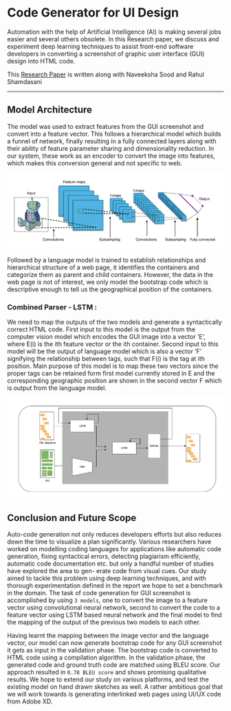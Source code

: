 # Code Generator for UI Design
Automation with the help of Artificial Intelligence (AI) is making several jobs easier and several others obsolete. In this Research paper, we discuss and experiment deep learning techniques to assist front-end software developers in converting a screenshot of graphic user interface (GUI) design into HTML code. 

This [Research Paper](https://github.com/prateeshreddy/Code-Generator-for-UI-Design/blob/main/paper.pdf) is written along with Naveeksha Sood and Rahul Shamdasani

-----

## Model Architecture
The model was used to extract features from the GUI screenshot and convert into a feature vector. This follows a hierarchical model which builds a funnel of network, finally resulting in a fully connected layers along with their ability of feature parameter sharing and dimensionality reduction. In our system, these work as an encoder to convert the image into features, which makes this conversion general and not specific to web.

<img src="files/model.png" width = "600">

Followed by a language model is trained to establish relationships and hierarchical structure of a web page, it identifies the containers and categorize them as parent and child containers. However, the data in the web page is not of interest, we only model the bootstrap code which is descriptive enough to tell us the geographical position of the containers.

### Combined Parser - LSTM :
We need to map the outputs of the two models and generate a syntactically correct HTML code. First input to this model is the output from the computer vision model which encodes the GUI image into a vector ’E’, where E(i) is the ith feature vector or the ith container. Second input to this model will be the output of language model which is also a vector ’F’ signifying the relationship between tags, such that F(i) is the tag at ith position. Main purpose of this model is to map these two vectors since the proper tags can be retained form first model currently stored in E and the corresponding geographic position are shown in the second vector F which is output from the language model. 

<img src="files/parser.png" width = "600">


## Conclusion and Future Scope

Auto-code generation not only reduces developers efforts but also reduces down the time to visualize a plan significantly. Various researchers have worked on modelling coding languages for applications like automatic code generation, fixing syntactical errors, detecting plagiarism efficiently, automatic code documentation etc. but only a handful number of studies have explored the area to gen- erate code from visual cues. Our study aimed to tackle this problem using deep learning techniques, and with thorough experimentation defined in the report we hope to set a benchmark in the domain. The task of code generation for GUI screenshot is accomplished by using ``3 models``, one to convert the image to a feature vector using convolutional neural network, second to convert the code to a feature vector using LSTM based neural network and the final model to find the mapping of the output of the previous two models to each other. 

Having learnt the mapping between the image vector and the language vector, our model can now generate bootstrap code for any GUI screenshot it gets as input in the validation phase. The bootstrap code is converted to HTML code using a compilation algorithm. In the validation phase, the generated code and ground truth code are matched using BLEU score. Our approach resulted in ``0.78 BLEU score`` and shows promising qualitative results. We hope to extend our study on various platforms, and test the existing model on hand drawn sketches as well. A rather ambitious goal that we will work towards is generating interlinked web pages using UI/UX code from Adobe XD.
